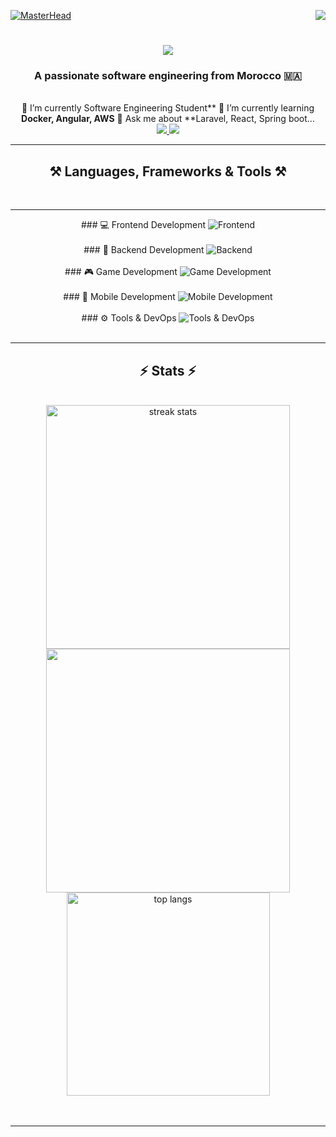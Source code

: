 [![MasterHead](https://firebasestorage.googleapis.com/v0/b/flexi-coding.appspot.com/o/dempgi7-520f8d5f-63d4-4453-8822-dbc149ae27f8.gif?alt=media&token=91c0c7b2-93c3-4029-b011-1a8703c5730d)](https://rishavchanda.io)        <img                   align="right"                   src="https://visitor-badge.laobi.icu/badge?page_id=salesp07.salesp07"        />             <h1                align="center">                   <img                 src="https://readme-typing-svg.herokuapp.com/?                  font=Righteous&size=35&center=true&vCenter=true&width=500&height=70&duration=4000&lines=Hi+There!+👋;+I'm+Hodaifa+Echffani!;"                   />                   </h1>        <h3                 align="center">       A         passionate        software                  engineering     from                   Morocco                  🇲🇦</h3>       <br/>             <div                align="center">                  🔭           I’m         currently          Software              Engineering                Student**              🌱             I’m             currently                    learning             **Docker,                 Angular,                AWS**                  💬        Ask           me             about         **Laravel,          React,                  Spring          boot...         </div>          <div                 align="center">              <a            href="mailto:echffani.hodaifa@gmail.com">         <img         src="https://img.shields.io/badge/Gmail-333333?style=for-the-badge&logo=gmail&logoColor=red"                   />            </a>                <a            href="https://www.linkedin.com/in/hodaifa-echffani-297b7b284/"                   target="_blank">       <img          src="https://img.shields.io/badge/LinkedIn-0077B5?style=for-the-badge&logo=linkedin&logoColor=white"                target="_blank"                />            </a>          </div>         <hr/>            <h2      align="center">⚒️       Languages,               Frameworks                   &             Tools        ⚒️</h2>                 <br/>       <hr/>            <div       align="center">         ###          💻                 Frontend       Development                  <img             src="https://skillicons.dev/icons?i=react,angular,html,css,tailwind,bootstrap,mui,figma,git,vscode"                 alt="Frontend"     />                 <br/><br/>        ###           🔧                   Backend      Development           <img             src="https://skillicons.dev/icons?i=nodejs,express,python,flask,php,laravel,mysql,postgres,firebase,mongodb,oracle,spring          boot"              alt="Backend"                />     <br/><br/>                ###                  🎮                  Game              Development                   <img            src="https://skillicons.dev/icons?i=unity,java,c"      alt="Game                   Development"              />        <br/><br/>                  ###              📱          Mobile           Development                <img       src="https://skillicons.dev/icons?i=androidstudio,react,flutter"               alt="Mobile             Development"              />            <br/><br/>              ###                  ⚙️        Tools               &          DevOps        <img                 src="https://skillicons.dev/icons?i=docker,jenkins,github,matlab"          alt="Tools      &                DevOps"                 />            <br/>                   </div>                  <br/>        <hr/>     <h2                    align="center">⚡                   Stats      ⚡</h2>        <br>                   <div         align=center>             <img                    width=390                  src="https://github-readme-streak-stats-salesp07.vercel.app/?user=hodaifa-ech&count_private=true&theme=react&border_radius=10"       alt="streak                stats"/>         <img            width=390      src="https://github-readme-stats.vercel.app/api?username=hodaifa-ech&theme=react&hide_border=false&include_all_commits=false&count_private=true"/>        <br/>                  <img     width=325      align="center"     src="https://github-readme-stats-salesp07.vercel.app/api/top-langs/?username=hodaifa-ech&hide=HTML&langs_count=8&layout=compact&theme=react&border_radius=10&size_weight=0.5&count_weight=0.5&exclude_repo=github-readme-stats"                   alt="top               langs"      />              </div>        <br/><br/>                   <hr/>                <br/>             <br/>                  